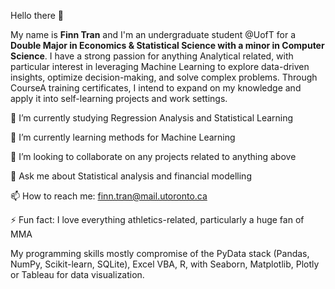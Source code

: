 Hello there 👋

My name is **Finn Tran** and I'm an undergraduate student @UofT for a **Double Major in Economics & Statistical Science with a minor in Computer Science**. I have a strong passion for anything Analytical related, with particular interest in leveraging Machine Learning to explore data-driven insights, optimize decision-making, and solve complex problems. Through CourseA training certificates, I intend to expand on my knowledge and apply it into self-learning projects and work settings.

🔭 I’m currently studying Regression Analysis and Statistical Learning

🌱 I’m currently learning methods for Machine Learning 

👯 I’m looking to collaborate on any projects related to anything above

💬 Ask me about Statistical analysis and financial modelling 

📫 How to reach me: finn.tran@mail.utoronto.ca

⚡ Fun fact: I love everything athletics-related, particularly a huge fan of MMA

My programming skills mostly compromise of the PyData stack (Pandas, NumPy, Scikit-learn, SQLite), Excel VBA, R, with Seaborn, Matplotlib, Plotly or Tableau for data visualization. 


<!---
finner0203/finner0203 is a ✨ special ✨ repository because its `README.md` (this file) appears on your GitHub profile.
You can click the Preview link to take a look at your changes.
--->
